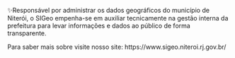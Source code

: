 <p>✨Responsável por administrar os dados geográficos do município de Niterói, o SIGeo empenha-se em auxiliar tecnicamente na gestão interna da prefeitura para levar informações e dados ao público de forma transparente. </p>

<p>Para saber mais sobre visite nosso site: https://www.sigeo.niteroi.rj.gov.br/ </p>



